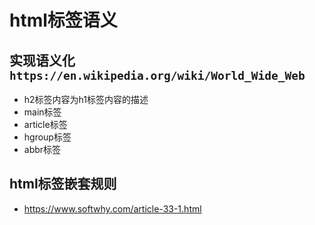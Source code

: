 # html标签语义

## 实现语义化`https://en.wikipedia.org/wiki/World_Wide_Web`

- h2标签内容为h1标签内容的描述
- main标签
- article标签
- hgroup标签
- abbr标签


## html标签嵌套规则

- https://www.softwhy.com/article-33-1.html